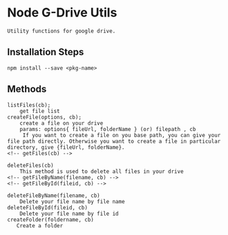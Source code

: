 
# Node G-Drive Utils

    Utility functions for google drive.


## Installation Steps

    npm install --save <pkg-name>

## Methods

    listFiles(cb);
        get file list       
    createFile(options, cb);
        create a file on your drive
        params: options{ fileUrl, folderName } (or) filepath , cb
         If you want to create a file on you base path, you can give your file path directly. Otherwise you want to create a file in particular directory, give {fileUrl, folderName}. 
    <!-- getFiles(cb) -->

    deleteFiles(cb)
        This method is used to delete all files in your drive
    <!-- getFileByName(filename, cb) -->
    <!-- getFileById(fileid, cb) -->

    deleteFileByName(filename, cb)
        Delete your file name by file name
    deleteFileById(fileid, cb)
        Delete your file name by file id
    createFolder(foldername, cb)
       Create a folder